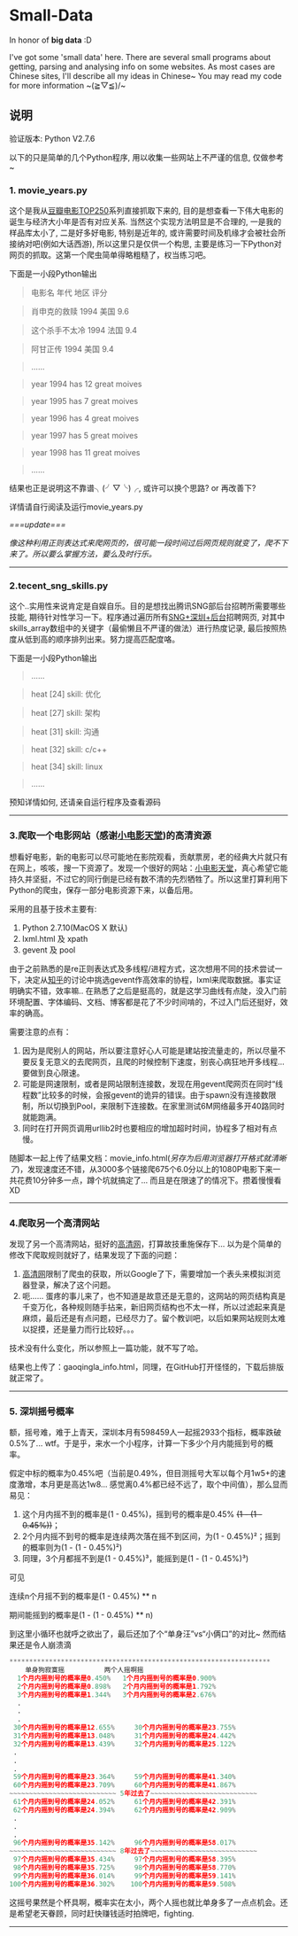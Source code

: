 # Small-Data
In honor of **big data** :D

I've got some 'small data' here. There are several small programs about getting, parsing and analysing info on some websites. As most cases are Chinese sites, I'll describe all my ideas in Chinese~ You may read my code for more information ~\(≧▽≦)/~

## 说明
验证版本: Python V2.7.6

以下的只是简单的几个Python程序, 用以收集一些网站上不严谨的信息, 仅做参考~

### 1. movie_years.py
这个是我从[豆瓣电影TOP250](http://movie.douban.com/top250?start=0&filter=&type=)系列直接抓取下来的, 目的是想查看一下伟大电影的诞生与经济大小年是否有对应关系. 当然这个实现方法明显是不合理的, 一是我的样品库太小了, 二是好多好电影, 特别是近年的, 或许需要时间及机缘才会被社会所接纳对吧(例如大话西游), 所以这里只是仅供一个构思, 主要是练习一下Python对网页的抓取。这第一个爬虫简单得略粗糙了，权当练习吧。

下面是一小段Python输出

> 电影名   年代   地区   评分

> 肖申克的救赎   1994   美国   9.6

> 这个杀手不太冷   1994   法国   9.4

> 阿甘正传   1994   美国   9.4

> ......

> year 1994 has 12 great moives

> year 1995 has 7 great moives

> year 1996 has 4 great moives

> year 1997 has 5 great moives

> year 1998 has 11 great moives

> ......




结果也正是说明这不靠谱╮(╯▽╰)╭, 或许可以换个思路? or 再改善下?

详情请自行阅读及运行movie_years.py

*===update===*

*像这种利用正则表达式来爬网页的，很可能一段时间过后网页规则就变了，爬不下来了。所以要么掌握方法，要么及时行乐。*

---

### 2.tecent_sng_skills.py
这个..实用性来说肯定是自娱自乐。目的是想找出腾讯SNG部后台招聘所需要哪些技能, 期待针对性学习一下。程序通过遍历所有[SNG+深圳+后台](http://hr.tencent.com/position.php?keywords=SNG+%E5%90%8E%E5%8F%B0&lid=2218&tid=0)招聘网页, 对其中skills_array数组中的关键字（最偷懒且不严谨的做法）进行热度记录, 最后按照热度从低到高的顺序排列出来。努力提高匹配度咯。

下面是一小段Python输出

> ......

> heat [24]	 skill: 优化

> heat [27]	 skill: 架构

> heat [31]	 skill: 沟通

> heat [32]	 skill: c/c++

> heat [34]	 skill: linux

> ......

预知详情如何, 还请亲自运行程序及查看源码

---

### 3.爬取一个电影网站（感谢[小电影天堂](http://www.xdytt.com))的高清资源
想看好电影，新的电影可以尽可能地在影院观看，贡献票房，老的经典大片就只有在网上，咳咳，搜一下资源了。发现一个很好的网站：[小电影天堂](http://www.xdytt.com)，真心希望它能持久并坚挺，不过它的同行倒是已经有数不清的先烈牺牲了。所以这里打算利用下Python的爬虫，保存一部分电影资源下来，以备后用。

采用的且基于技术主要有:

1. Python 2.7.10(MacOS X 默认)
2. lxml.html 及 xpath
3. gevent 及 pool

由于之前熟悉的是re正则表达式及多线程/进程方式，这次想用不同的技术尝试一下，决定从[知乎](http://www.zhihu.com/question/24590883)的讨论中挑选gevent作高效率的协程，lxml来爬取数据。事实证明确实不错，效率嘛.. 在熟悉了之后是挺高的，就是这学习曲线有点陡，没入门前环境配置、字体编码、文档、博客都是花了不少时间啃的，不过入门后还挺好，效率的确高。

需要注意的点有：

1. 因为是爬别人的网站，所以要注意好心人可能是建站按流量走的，所以尽量不要反复无意义的去爬网页，且爬的时候控制下速度，别丧心病狂地开多线程... 要做到良心限速。
2. 可能是网速限制，或者是网站限制连接数，发现在用gevent爬网页在同时“线程数”比较多的时候，会报gevent的诡异的错误。由于spawn没有连接数限制，所以切换到Pool，来限制下连接数。在家里测试6M网络最多开40路同时就能跑满。
3. 同时在打开网页调用urllib2时也要相应的增加超时时间，协程多了相对有点慢。

随脚本一起上传了结果文档：movie_info.html(*另存为后用浏览器打开格式就清晰了*)，发现速度还不错，从3000多个链接爬675个6.0分以上的1080P电影下来一共花费10分钟多一点，蹲个坑就搞定了... 而且是在限速了的情况下。攒着慢慢看 XD

---

### 4.爬取另一个高清网站
发现了另一个高清网站，挺好的[高清网](http://gaoqing.la)，打算故技重施保存下... 以为是个简单的修改下爬取规则就好了，结果发现了下面的问题：

1. [高清网](http://gaoqing.la)限制了爬虫的获取，所以Google了下，需要增加一个表头来模拟浏览器登录，解决了这个问题。
2. 呃...... 蛋疼的事儿来了，也不知道是故意还是无意的，这网站的网页结构真是千变万化，各种规则随手拈来，新旧网页结构也不太一样，所以过滤起来真是麻烦，最后还是有点问题，已经尽力了。留个教训吧，以后如果网站规则太难以捉摸，还是量力而行比较好。。。

技术没有什么变化，所以参照上一篇功能，就不写了哈。

结果也上传了：gaoqingla_info.html，同理，在GitHub打开怪怪的，下载后排版就正常了。

---

### 5. 深圳摇号概率

额，摇号难，难于上青天，深圳本月有598459人一起摇2933个指标，概率跌破0.5%了... wtf。于是乎，来水一个小程序，计算一下多少个月内能摇到号的概率。

假定中标的概率为0.45%吧（当前是0.49%，但目测摇号大军以每个月1w5+的速度激增，本月更是高达1w8... 感觉离0.4%都已经不远了，取个中间值），那么显而易见：

1. 这个月内摇不到的概率是(1 - 0.45%)，摇到号的概率是0.45% ~~(1 - (1 - 0.45%))~~；
2. 2个月内摇不到号的概率是连续两次落在摇不到区间，为(1 - 0.45%)²；摇到的概率则为(1 - (1 - 0.45%)²)
3. 同理，3个月都摇不到是(1 - 0.45%)³，能摇到是(1 - (1 - 0.45%)³)

可见

连续n个月摇不到的概率是(1 - 0.45%) ** n

期间能摇到的概率是(1 - (1 - 0.45%) ** n)


到这里小循环也就呼之欲出了，最后还加了个“单身汪”vs“小俩口”的对比~ 然而结果还是令人崩溃滴

```python
******************************************************************
    单身狗寂寞摇          两个人摇啊摇
  1个月内摇到号的概率是0.450%   1个月内摇到号的概率是0.900%
  2个月内摇到号的概率是0.898%   2个月内摇到号的概率是1.792%
  3个月内摇到号的概率是1.344%   3个月内摇到号的概率是2.676%
  .
  .
  .
 30个月内摇到号的概率是12.655%     30个月内摇到号的概率是23.755%
 31个月内摇到号的概率是13.048%     31个月内摇到号的概率是24.442%
 32个月内摇到号的概率是13.439%     32个月内摇到号的概率是25.122%
 .
 .
 .
 59个月内摇到号的概率是23.364%     59个月内摇到号的概率是41.340%
 60个月内摇到号的概率是23.709%     60个月内摇到号的概率是41.867%
~~~~~~~~~~~~~~~~~~~~~~~~~~~ 5年过去了~~~~~~~~~~~~~~~~~~~~~~~~~~~
 61个月内摇到号的概率是24.052%     61个月内摇到号的概率是42.391%
 62个月内摇到号的概率是24.394%     62个月内摇到号的概率是42.909%
 .
 .
 .
 96个月内摇到号的概率是35.142%     96个月内摇到号的概率是58.017%
~~~~~~~~~~~~~~~~~~~~~~~~~~~ 8年过去了~~~~~~~~~~~~~~~~~~~~~~~~~~~
 97个月内摇到号的概率是35.434%     97个月内摇到号的概率是58.395%
 98个月内摇到号的概率是35.725%     98个月内摇到号的概率是58.770%
 99个月内摇到号的概率是36.014%     99个月内摇到号的概率是59.141%
100个月内摇到号的概率是36.302%    100个月内摇到号的概率是59.508%
```

这摇号果然是个杯具啊，概率实在太小，两个人摇也就比单身多了一点点机会。还是希望老天眷顾，同时赶快赚钱适时拍牌吧，fighting.

---

